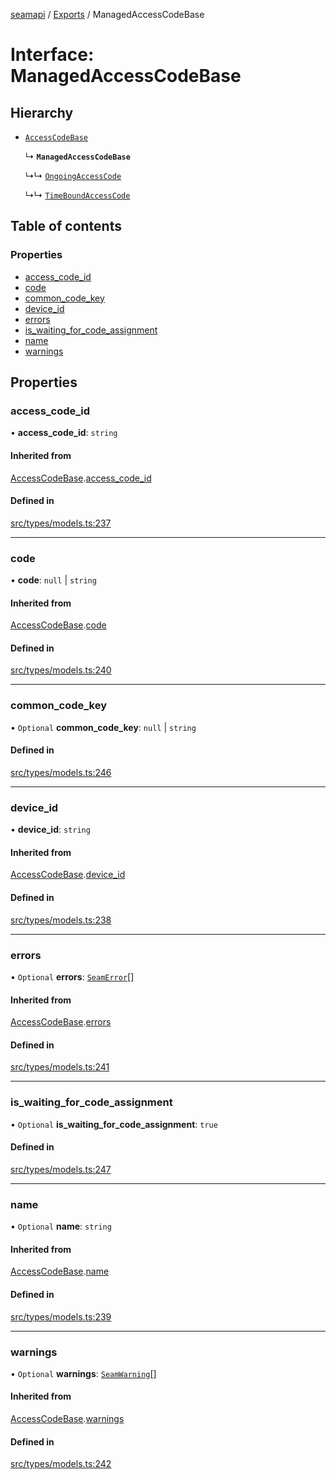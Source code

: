 [seamapi](../README.md) / [Exports](../modules.md) / ManagedAccessCodeBase

# Interface: ManagedAccessCodeBase

## Hierarchy

- [`AccessCodeBase`](AccessCodeBase.md)

  ↳ **`ManagedAccessCodeBase`**

  ↳↳ [`OngoingAccessCode`](OngoingAccessCode.md)

  ↳↳ [`TimeBoundAccessCode`](TimeBoundAccessCode.md)

## Table of contents

### Properties

- [access\_code\_id](ManagedAccessCodeBase.md#access_code_id)
- [code](ManagedAccessCodeBase.md#code)
- [common\_code\_key](ManagedAccessCodeBase.md#common_code_key)
- [device\_id](ManagedAccessCodeBase.md#device_id)
- [errors](ManagedAccessCodeBase.md#errors)
- [is\_waiting\_for\_code\_assignment](ManagedAccessCodeBase.md#is_waiting_for_code_assignment)
- [name](ManagedAccessCodeBase.md#name)
- [warnings](ManagedAccessCodeBase.md#warnings)

## Properties

### access\_code\_id

• **access\_code\_id**: `string`

#### Inherited from

[AccessCodeBase](AccessCodeBase.md).[access_code_id](AccessCodeBase.md#access_code_id)

#### Defined in

[src/types/models.ts:237](https://github.com/seamapi/javascript/blob/main/src/types/models.ts#L237)

___

### code

• **code**: ``null`` \| `string`

#### Inherited from

[AccessCodeBase](AccessCodeBase.md).[code](AccessCodeBase.md#code)

#### Defined in

[src/types/models.ts:240](https://github.com/seamapi/javascript/blob/main/src/types/models.ts#L240)

___

### common\_code\_key

• `Optional` **common\_code\_key**: ``null`` \| `string`

#### Defined in

[src/types/models.ts:246](https://github.com/seamapi/javascript/blob/main/src/types/models.ts#L246)

___

### device\_id

• **device\_id**: `string`

#### Inherited from

[AccessCodeBase](AccessCodeBase.md).[device_id](AccessCodeBase.md#device_id)

#### Defined in

[src/types/models.ts:238](https://github.com/seamapi/javascript/blob/main/src/types/models.ts#L238)

___

### errors

• `Optional` **errors**: [`SeamError`](SeamError.md)[]

#### Inherited from

[AccessCodeBase](AccessCodeBase.md).[errors](AccessCodeBase.md#errors)

#### Defined in

[src/types/models.ts:241](https://github.com/seamapi/javascript/blob/main/src/types/models.ts#L241)

___

### is\_waiting\_for\_code\_assignment

• `Optional` **is\_waiting\_for\_code\_assignment**: ``true``

#### Defined in

[src/types/models.ts:247](https://github.com/seamapi/javascript/blob/main/src/types/models.ts#L247)

___

### name

• `Optional` **name**: `string`

#### Inherited from

[AccessCodeBase](AccessCodeBase.md).[name](AccessCodeBase.md#name)

#### Defined in

[src/types/models.ts:239](https://github.com/seamapi/javascript/blob/main/src/types/models.ts#L239)

___

### warnings

• `Optional` **warnings**: [`SeamWarning`](SeamWarning.md)[]

#### Inherited from

[AccessCodeBase](AccessCodeBase.md).[warnings](AccessCodeBase.md#warnings)

#### Defined in

[src/types/models.ts:242](https://github.com/seamapi/javascript/blob/main/src/types/models.ts#L242)
